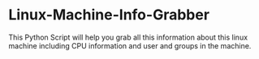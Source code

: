 # Linux-Machine-Info-Grabber
This Python Script will help you grab all this information about this linux machine including CPU information and user and groups in the machine.
